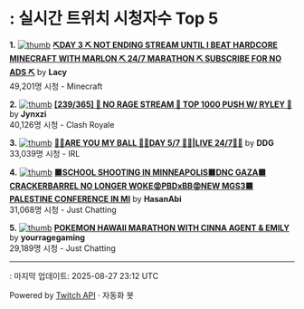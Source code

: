 # : 실시간 트위치 시청자수 Top 5

**1.** [![thumb](https://static-cdn.jtvnw.net/previews-ttv/live_user_lacy-320x180.jpg)](https://twitch.tv/Lacy)
**[⛏DAY 3 ⛏️ NOT ENDING STREAM UNTIL I BEAT HARDCORE MINECRAFT WITH MARLON ⛏️ 24/7 MARATHON ⛏️ SUBSCRIBE FOR NO ADS ⛏️](https://twitch.tv/Lacy)** by **Lacy**<br>49,201명 시청  - Minecraft

**2.** [![thumb](https://static-cdn.jtvnw.net/previews-ttv/live_user_jynxzi-320x180.jpg)](https://twitch.tv/Jynxzi)
**[[239/365] 🔴 NO RAGE STREAM 🔴 TOP 1000 PUSH W/ RYLEY 🔴](https://twitch.tv/Jynxzi)** by **Jynxzi**<br>40,126명 시청  - Clash Royale

**3.** [![thumb](https://static-cdn.jtvnw.net/previews-ttv/live_user_ddg-320x180.jpg)](https://twitch.tv/DDG)
**[🏀💕ARE YOU MY BALL 🏀💕DAY 5/7 🏀💕|LIVE 24/7🏀💕](https://twitch.tv/DDG)** by **DDG**<br>33,039명 시청  - IRL

**4.** [![thumb](https://static-cdn.jtvnw.net/previews-ttv/live_user_hasanabi-320x180.jpg)](https://twitch.tv/HasanAbi)
**[🟥SCHOOL SHOOTING IN MINNEAPOLIS🟥DNC GAZA🟥CRACKERBARREL NO LONGER WOKE😡PBDxBB😡NEW MGS3🟥PALESTINE CONFERENCE IN MI](https://twitch.tv/HasanAbi)** by **HasanAbi**<br>31,068명 시청  - Just Chatting

**5.** [![thumb](https://static-cdn.jtvnw.net/previews-ttv/live_user_yourragegaming-320x180.jpg)](https://twitch.tv/yourragegaming)
**[POKEMON HAWAII MARATHON WITH CINNA AGENT & EMILY](https://twitch.tv/yourragegaming)** by **yourragegaming**<br>29,189명 시청  - Just Chatting


---
: 마지막 업데이트: 2025-08-27 23:12 UTC

Powered by [Twitch API](https://dev.twitch.tv/docs/api/reference) · 자동화 봇